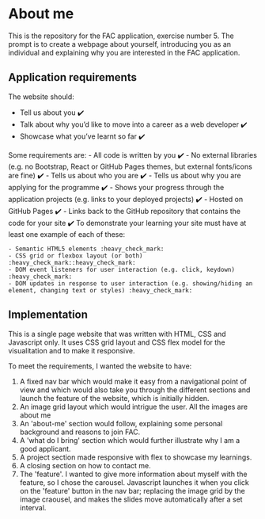 # About me

This is the repository for the FAC application, exercise number 5. The prompt is to create a webpage about yourself, introducing you as an individual and explaining why you are interested in the FAC application.

## Application requirements

The website should:

- Tell us about you :heavy_check_mark:
- Talk about why you’d like to move into a career as a web developer :heavy_check_mark:
- Showcase what you’ve learnt so far :heavy_check_mark:

Some requirements are:
    - All code is written by you :heavy_check_mark:
    - No external libraries (e.g. no Bootstrap, React or GitHub Pages themes, but external fonts/icons are fine) :heavy_check_mark:
    - Tells us about who you are :heavy_check_mark:
    - Tells us about why you are applying for the programme :heavy_check_mark:
    - Shows your progress through the application projects (e.g. links to your deployed projects) :heavy_check_mark:
    - Hosted on GitHub Pages :heavy_check_mark:
    - Links back to the GitHub repository that contains the code for your site :heavy_check_mark:
To demonstrate your learning your site must have at least one example of each of these:

    - Semantic HTML5 elements :heavy_check_mark:
    - CSS grid or flexbox layout (or both) :heavy_check_mark::heavy_check_mark:
    - DOM event listeners for user interaction (e.g. click, keydown) :heavy_check_mark:
    - DOM updates in response to user interaction (e.g. showing/hiding an element, changing text or styles) :heavy_check_mark:
    
## Implementation

This is a single page website that was written with HTML, CSS and Javascript only.
It uses CSS grid layout and CSS flex model for the visualitation and to make it responsive.

To meet the requirements, I wanted the website to have:
1. A fixed nav bar which would make it easy from a navigational point of view and which would also take you through the different sections and launch the feature of the website, which is initially hidden.
2. An image grid layout which would intrigue the user. All the images are about me
3. An 'about-me' section would follow, explaining some personal background and reasons to join FAC.
4. A 'what do I bring' section which would further illustrate why I am a good applicant.
5. A project section made responsive with flex to showcase my learnings.
6. A closing section on how to contact me.
7. The 'feature'. I wanted to give more information about myself with the feature, so I chose the carousel. Javascript launches it when you click on the 'feature' button in the nav bar; replacing the image grid by the image craousel, and makes the slides move automatically after a set interval.
